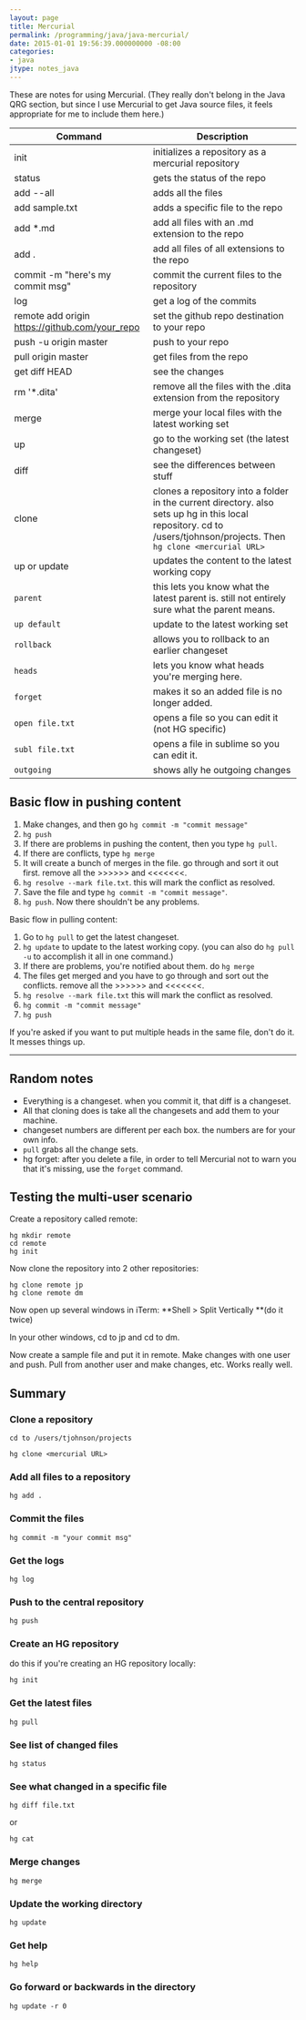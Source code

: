 ```yaml
---
layout: page
title: Mercurial
permalink: /programming/java/java-mercurial/
date: 2015-01-01 19:56:39.000000000 -08:00
categories:
- java
jtype: notes_java
---
```


These are notes for using Mercurial. (They really don't belong in the Java QRG section, but since I use Mercurial to get Java source files, it feels appropriate for me to include them here.)

| Command | Description |
|-------|--------|
| init | initializes a repository as a mercurial repository |
| status | gets the status of the repo |
| add --all | adds all the files |
| add sample.txt | adds a specific file to the repo |
| add *.md | add all files with an .md extension to the repo |
| add . | add all files of all extensions to the repo |
| commit -m "here's my commit msg" | commit the current files to the repository |
| log | get a log of the commits |
| remote add origin https://github.com/your_repo | set the github repo destination to your repo |
| push -u origin master | push to your repo |
| pull origin master | get files from the repo |
| get diff HEAD | see the changes |
| rm '*.dita' | remove all the files with the .dita extension from the repository |
| merge | merge your local files with the latest working set |
| up | go to the working set (the latest changeset) |
| diff | see the differences between stuff |
| clone | clones a repository into a folder in the current directory. also sets up hg in this local repository. cd to /users/tjohnson/projects. Then `hg clone <mercurial URL>` |
| up or update | updates the content to the latest working copy |
| `parent` | this lets you know what the latest parent is. still not entirely sure what the parent means. |
| `up default` | update to the latest working set |
| `rollback` | allows you to rollback to an earlier changeset |
| `heads` | lets you know what heads you're merging here. |
| `forget` | makes it so an added file is no longer added. |
| `open file.txt` | opens a file so you can edit it (not HG specific) |
| `subl file.txt` | opens a file in sublime so you can edit it. |
| `outgoing` | shows ally he outgoing changes |

## Basic flow in pushing content

1.  Make changes, and then go `hg commit -m "commit message"`
2.  `hg push`
3.  If there are problems in pushing the content, then you type `hg pull`.
4.  If there are conflicts, type `hg merge`
5.  It will create a bunch of merges in the file. go through and sort it out first. remove all the >>>>>> and <<<<<<<.
6.  `hg resolve --mark file.txt`. this will mark the conflict as resolved.
7.  Save the file and type `hg commit -m "commit message"`.
8.  `hg push`. Now there shouldn't be any problems.

Basic flow in pulling content:

1.  Go to `hg pull` to get the latest changeset.
2.  `hg update` to update to the latest working copy. (you can also do `hg pull -u` to accomplish it all in one command.)
3.  If there are problems, you're notified about them. do `hg merge`
4.  The files get merged and you have to go through and sort out the conflicts. remove all the >>>>>> and <<<<<<<.
5.  `hg resolve --mark file.txt` this will mark the conflict as resolved.
6.  `hg commit -m "commit message"`
7.  `hg push`

If you're asked if you want to put multiple heads in the same file, don't do it. It messes things up.

* * *

## Random notes

* Everything is a changeset. when you commit it, that diff is a changeset.
* All that cloning does is take all the changesets and add them to your machine.
* changeset numbers are different per each box. the numbers are for your own info.
* `pull` grabs all the change sets.
* hg forget: after you delete a file, in order to tell Mercurial not to warn you that it's missing, use the `forget` command.

## Testing the multi-user scenario

Create a repository called remote:

```
hg mkdir remote
cd remote
hg init
```

Now clone the repository into 2 other repositories:

```
hg clone remote jp
hg clone remote dm
```

Now open up several windows in iTerm: **Shell > Split Vertically **(do it twice)

In your other windows, cd to jp and cd to dm.

Now create a sample file and put it in remote. Make changes with one user and push. Pull from another user and make changes, etc. Works really well.

## Summary

### Clone a repository

```
cd to /users/tjohnson/projects

hg clone <mercurial URL>
```

### Add all files to a repository

```
hg add .
```

### Commit the files

```
hg commit -m "your commit msg"
```

### Get the logs

```
hg log
```

### Push to the central repository

```
hg push
```

### Create an HG repository

do this if you're creating an HG repository locally:

```
hg init
```

### Get the latest files

```
hg pull
```

### See list of changed files

```
hg status
```

### See what changed in a specific file

```
hg diff file.txt
```
or

```
hg cat
```
### Merge changes

```
hg merge
```

### Update the working directory

```
hg update
```

### Get help

```
hg help
```

### Go forward or backwards in the directory

```
hg update -r 0
```